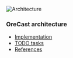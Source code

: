 ![Architecture](images/OreCastInfrastructure.png)

### OreCast architecture
- [Implementation](docs/implementation.md)
- [TODO tasks](docs/TODO.md)
- [References](docs/references.md)
